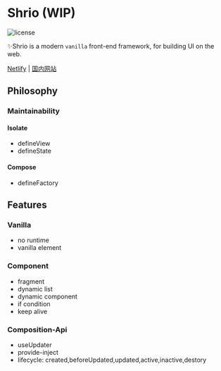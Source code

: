 # Shrio (WIP)

![license](https://img.shields.io/github/license/Akimotorakiyu/shrio)

✨Shrio is a modern `vanilla` front-end framework, for building UI on the web.

[Netlify](https://clever-rosalind-9cee08.netlify.app/) | [国内网站](https://shrio-8gz68v9mba15d6fa-1259330986.ap-shanghai.app.tcloudbase.com/)

## Philosophy

### Maintainability

#### Isolate

- defineView
- defineState

#### Compose

- defineFactory

## Features

### Vanilla

- no runtime
- vanilla element

### Component

- fragment
- dynamic list
- dynamic component
- if condition
- keep alive

### Composition-Api

- useUpdater
- provide-inject
- lifecycle: created,beforeUpdated,updated,active,inactive,destory
